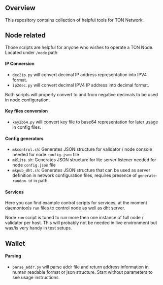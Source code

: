 ## Overview
This repository contains collection of helpful tools for TON Network.

## Node related 
Those scripts are helpful for anyone who wishes to operate a TON Node. Located under `/node` path:

#### IP Conversion
* `dec2ip.py` will convert decimal IP address representation into IPV4 format. 
* `ip2dec.py` will convert decimal IPV4 IP address into decimal format.

Both scripts will properly convert to and from negative decimals to be used in node configuration.

#### Key files conversion
* `key2b64.py` will convert key file to base64 representation for later usage in config files.

#### Config generators
* `mkcontrol.sh`: Generates JSON structure for validator / node console needed for node `config.json` file
* `mklite.sh`: Generates JSON structure for lite server listener needed for node `config.json` file
* `mkpub_dht.sh`: Generates JSON structure that can be used as server definition in network configuration files, requires presence of `generate-random-id` in path. 

#### Services
Here you can find example control scripts for services, at the moment daemontools `run` files to control node as well as dht server.

Node `run` script is tuned to run more then one instance of full node / validator per host. This will probably not be needed in live environment but was/is very handy in test setups.

## Wallet
#### Parsing
* `parse_addr.py` will parse addr file and return address information in human readable format or json structure. Start without parameters to see usage instructions.


 

